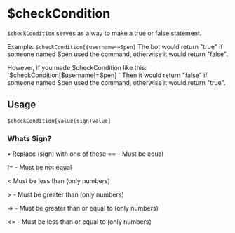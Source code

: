 # $checkCondition
 `$checkCondition` serves as a way to make a true or false statement.

Example: `$checkCondition[$username==Spen]`
The bot would return "true" if someone named Spen used the command, otherwise it would return "false".

However, if you made $checkCondition like this: `$checkCondition[$username!=Spen] `
Then it would return "false" if someone named Spen used the command, otherwise it would return "true".

## Usage
```$checkCondition[value(sign)value] ```

### Whats Sign?
• Replace (sign) with one of these 
== - Must be equal 

!= - Must be not equal 

< Must be less than (only numbers) 

\> - Must be greater than (only numbers) 

=> - Must be greater than or equal to (only numbers) 

<= - Must be less than or equal to (only numbers) 
